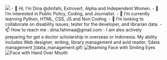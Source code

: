 <img src="https://user-images.githubusercontent.com/74038190/242390692-0b335028-1d3d-4ee5-b5b3-a373d499be7e.gif"/>
- 👋 Hi, I’m Dina @dinfahi, Extrovert, Alpha and Independent Women. 
- 👀 I’m interested in Public Policy, Coding, and Journalist. 
- 🌱 I’m currently learning Python, HTML, CSS, JS and Non Coding.
- 💞️ I’m looking to collaborate on disability issues, tester for the developer, and librarian data. 
- 📫 How to reach me : dina.fahimaa@gmail.com
- I am also actively preparing for get a doctor scholarship in overseas or Indonesia.
  My ability includes Web designer, writing, library management and avid reader.
  ![data management ](data_management.gif)


  <img src="https://raw.githubusercontent.com/Tarikul-Islam-Anik/Animated-Fluent-Emojis/master/Emojis/Smilies/Beaming%20Face%20with%20Smiling%20Eyes.png" alt="Beaming Face with Smiling Eyes" width="40" height="40" />
  <img src="https://raw.githubusercontent.com/Tarikul-Islam-Anik/Animated-Fluent-Emojis/master/Emojis/Smilies/Face%20with%20Hand%20Over%20Mouth.png" alt="Face with Hand Over Mouth" width="40" height="40" />
<!---
dinfahi/dinfahi is a ✨ special ✨ repository because its `README.md` (this file) appears on your GitHub profile.
You can click the Preview link to take a look at your changes.
--->
